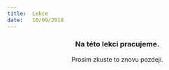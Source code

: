 ```yaml
---
title:  Lekce
date:   10/09/2018
---
```


### <center>Na této lekci pracujeme.</center>
<center>Prosim zkuste to znovu pozdeji.</center>